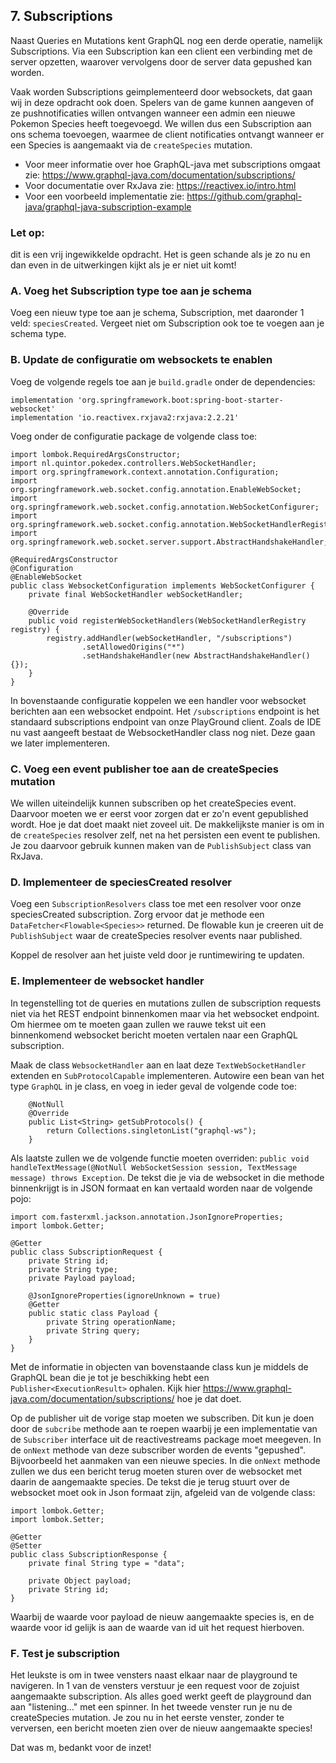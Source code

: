 ## 7. Subscriptions
Naast Queries en Mutations kent GraphQL nog een derde operatie, namelijk Subscriptions. Via een Subscription kan een client een verbinding met de server opzetten, waarover vervolgens door de server data gepushed kan worden. 

Vaak worden Subscriptions geimplementeerd door websockets, dat gaan wij in deze opdracht ook doen. Spelers van de game kunnen aangeven of ze pushnotificaties willen ontvangen wanneer een admin een nieuwe Pokemon Species heeft toegevoegd. We willen dus een Subscription aan ons schema toevoegen, waarmee de client notificaties ontvangt wanneer er een Species is aangemaakt via de `createSpecies` mutation.

- Voor meer informatie over hoe GraphQL-java met subscriptions omgaat zie: https://www.graphql-java.com/documentation/subscriptions/
- Voor documentatie over RxJava zie: https://reactivex.io/intro.html
- Voor een voorbeeld implementatie zie: https://github.com/graphql-java/graphql-java-subscription-example

### Let op:
dit is een vrij ingewikkelde opdracht. Het is geen schande als je zo nu en dan even in de uitwerkingen kijkt als je er niet uit komt!

### A. Voeg het Subscription type toe aan je schema
Voeg een nieuw type toe aan je schema, Subscription, met daaronder 1 veld: `speciesCreated`. Vergeet niet om Subscription ook toe te voegen aan je schema type.

### B. Update de configuratie om websockets te enablen
Voeg de volgende regels toe aan je `build.gradle` onder de dependencies:
```
implementation 'org.springframework.boot:spring-boot-starter-websocket'
implementation 'io.reactivex.rxjava2:rxjava:2.2.21'
```

Voeg onder de configuratie package de volgende class toe:
```
import lombok.RequiredArgsConstructor;
import nl.quintor.pokedex.controllers.WebSocketHandler;
import org.springframework.context.annotation.Configuration;
import org.springframework.web.socket.config.annotation.EnableWebSocket;
import org.springframework.web.socket.config.annotation.WebSocketConfigurer;
import org.springframework.web.socket.config.annotation.WebSocketHandlerRegistry;
import org.springframework.web.socket.server.support.AbstractHandshakeHandler;

@RequiredArgsConstructor
@Configuration
@EnableWebSocket
public class WebsocketConfiguration implements WebSocketConfigurer {
    private final WebSocketHandler webSocketHandler;

    @Override
    public void registerWebSocketHandlers(WebSocketHandlerRegistry registry) {
        registry.addHandler(webSocketHandler, "/subscriptions")
                .setAllowedOrigins("*")
                .setHandshakeHandler(new AbstractHandshakeHandler() {});
    }
}
```
In bovenstaande configuratie koppelen we een handler voor websocket berichten aan een websocket endpoint. Het `/subscriptions` endpoint is het standaard subscriptions endpoint van onze PlayGround client.
Zoals de IDE nu vast aangeeft bestaat de WebsocketHandler class nog niet. Deze gaan we later implementeren.

### C. Voeg een event publisher toe aan de createSpecies mutation
We willen uiteindelijk kunnen subscriben op het createSpecies event. Daarvoor moeten we er eerst voor zorgen dat er zo'n event gepublished wordt. Hoe je dat doet maakt niet zoveel uit. De makkelijkste manier is om in de `createSpecies` resolver zelf, net na het persisten een event te publishen. Je zou daarvoor gebruik kunnen maken van de `PublishSubject` class van RxJava.

### D. Implementeer de speciesCreated resolver
Voeg een `SubscriptionResolvers` class toe met een resolver voor onze speciesCreated subscription. Zorg ervoor dat je methode een `DataFetcher<Flowable<Species>>` returned. De flowable kun je creeren uit de `PublishSubject` waar de createSpecies resolver events naar published.

Koppel de resolver aan het juiste veld door je runtimewiring te updaten.

### E. Implementeer de websocket handler
In tegenstelling tot de queries en mutations zullen de subscription requests niet via het REST endpoint binnenkomen maar via het websocket endpoint. Om hiermee om te moeten gaan zullen we rauwe tekst uit een binnenkomend websocket bericht moeten vertalen naar een GraphQL subscription.

Maak de class `WebsocketHandler` aan en laat deze `TextWebSocketHandler` extenden en `SubProtocolCapable` implementeren. Autowire een bean van het type `GraphQL` in je class, en voeg in ieder geval de volgende code toe: 
```
    @NotNull
    @Override
    public List<String> getSubProtocols() {
        return Collections.singletonList("graphql-ws");
    }
```
Als laatste zullen we de volgende functie moeten overriden: `public void handleTextMessage(@NotNull WebSocketSession session, TextMessage message) throws Exception`. De tekst die je via de websocket in die methode binnenkrijgt is in JSON formaat en kan vertaald worden naar de volgende pojo: 
```
import com.fasterxml.jackson.annotation.JsonIgnoreProperties;
import lombok.Getter;

@Getter
public class SubscriptionRequest {
    private String id;
    private String type;
    private Payload payload;

    @JsonIgnoreProperties(ignoreUnknown = true)
    @Getter
    public static class Payload {
        private String operationName;
        private String query;
    }
}
```
Met de informatie in objecten van bovenstaande class kun je middels de GraphQL bean die je tot je beschikking hebt een `Publisher<ExecutionResult>` ophalen. Kijk hier https://www.graphql-java.com/documentation/subscriptions/ hoe je dat doet. 

Op de publisher uit de vorige stap moeten we subscriben. Dit kun je doen door de `subcribe` methode aan te roepen waarbij je een implementatie van de `Subscriber` interface uit de reactivestreams package moet meegeven. In de `onNext` methode van deze subscriber worden de events "gepushed". Bijvoorbeeld het aanmaken van een nieuwe species. In die `onNext` methode zullen we dus een bericht terug moeten sturen over de websocket met daarin de aangemaakte species. 
De tekst die je terug stuurt over de websocket moet ook in Json formaat zijn, afgeleid van de volgende class: 
```
import lombok.Getter;
import lombok.Setter;

@Getter
@Setter
public class SubscriptionResponse {
    private final String type = "data";

    private Object payload;
    private String id;
}
```
Waarbij de waarde voor payload de nieuw aangemaakte species is, en de waarde voor id gelijk is aan de waarde van id uit het request hierboven.

### F. Test je subscription
Het leukste is om in twee vensters naast elkaar naar de playground te navigeren.
In 1 van de vensters verstuur je een request voor de zojuist aangemaakte subscription. Als alles goed werkt geeft de playground dan aan "listening..." met een spinner. In het tweede venster run je nu de createSpecies mutation. Je zou nu in het eerste venster, zonder te verversen, een bericht moeten zien over de nieuw aangemaakte species! 

Dat was m, bedankt voor de inzet!
